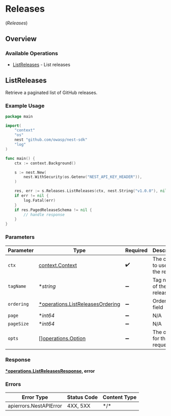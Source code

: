 # Releases
(*Releases*)

## Overview

### Available Operations

* [ListReleases](#listreleases) - List releases

## ListReleases

Retrieve a paginated list of GitHub releases.

### Example Usage

<!-- UsageSnippet language="go" operationID="list_releases" method="get" path="/api/v0/releases/" -->
```go
package main

import(
	"context"
	"os"
	nest "github.com/owasp/nest-sdk"
	"log"
)

func main() {
    ctx := context.Background()

    s := nest.New(
        nest.WithSecurity(os.Getenv("NEST_API_KEY_HEADER")),
    )

    res, err := s.Releases.ListReleases(ctx, nest.String("v1.0.0"), nil, nest.Int64(1), nil)
    if err != nil {
        log.Fatal(err)
    }
    if res.PagedReleaseSchema != nil {
        // handle response
    }
}
```

### Parameters

| Parameter                                                                           | Type                                                                                | Required                                                                            | Description                                                                         | Example                                                                             |
| ----------------------------------------------------------------------------------- | ----------------------------------------------------------------------------------- | ----------------------------------------------------------------------------------- | ----------------------------------------------------------------------------------- | ----------------------------------------------------------------------------------- |
| `ctx`                                                                               | [context.Context](https://pkg.go.dev/context#Context)                               | :heavy_check_mark:                                                                  | The context to use for the request.                                                 |                                                                                     |
| `tagName`                                                                           | **string*                                                                           | :heavy_minus_sign:                                                                  | Tag name of the release                                                             | v1.0.0                                                                              |
| `ordering`                                                                          | [*operations.ListReleasesOrdering](../../models/operations/listreleasesordering.md) | :heavy_minus_sign:                                                                  | Ordering field                                                                      |                                                                                     |
| `page`                                                                              | **int64*                                                                            | :heavy_minus_sign:                                                                  | N/A                                                                                 |                                                                                     |
| `pageSize`                                                                          | **int64*                                                                            | :heavy_minus_sign:                                                                  | N/A                                                                                 |                                                                                     |
| `opts`                                                                              | [][operations.Option](../../models/operations/option.md)                            | :heavy_minus_sign:                                                                  | The options for this request.                                                       |                                                                                     |

### Response

**[*operations.ListReleasesResponse](../../models/operations/listreleasesresponse.md), error**

### Errors

| Error Type             | Status Code            | Content Type           |
| ---------------------- | ---------------------- | ---------------------- |
| apierrors.NestAPIError | 4XX, 5XX               | \*/\*                  |